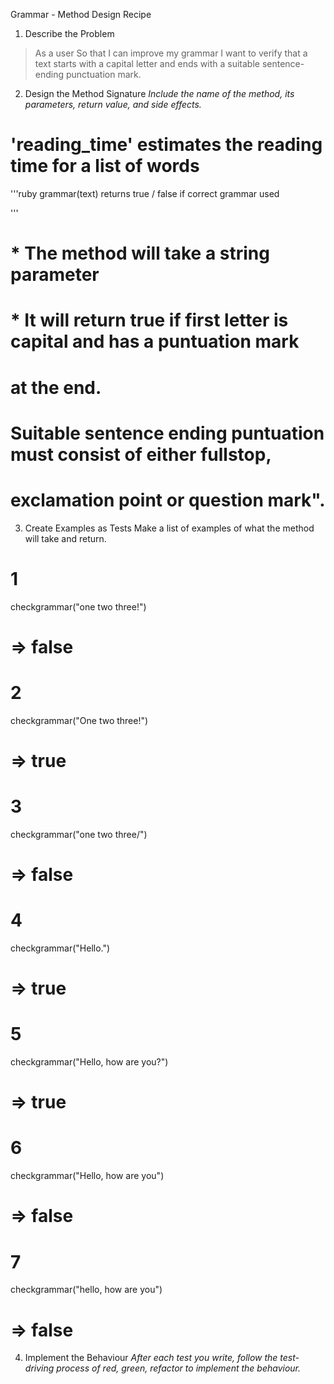Grammar - Method Design Recipe
1. Describe the Problem
> As a user
> So that I can improve my grammar
> I want to verify that a text starts with a capital letter and ends with a suitable sentence-ending punctuation mark.

2. Design the Method Signature
_Include the name of the method, its parameters, return value, and side effects._

# 'reading_time' estimates the reading time for a list of words

'''ruby
grammar(text)
returns true / false if correct grammar used

'''
# * The method will take a string parameter
# * It will return true if first letter is capital and has a puntuation mark 
# at the end.
# Suitable sentence ending puntuation must consist of either fullstop, 
# exclamation point or question mark".


3. Create Examples as Tests
Make a list of examples of what the method will take and return.

# 1
checkgrammar("one two three!") 
# => false

# 2
checkgrammar("One two three!") 
# => true

# 3
checkgrammar("one two three/") 
# => false

# 4
checkgrammar("Hello.") 
# => true

# 5
checkgrammar("Hello, how are you?") 
# => true

# 6
checkgrammar("Hello, how are you") 
# => false

# 7
checkgrammar("hello, how are you") 
# => false


4. Implement the Behaviour
_After each test you write, follow the test-driving process of red, green, refactor to implement the behaviour._